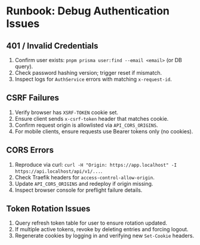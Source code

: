 # Runbook: Debug Authentication Issues

## 401 / Invalid Credentials
1. Confirm user exists: `pnpm prisma user:find --email <email>` (or DB query).
2. Check password hashing version; trigger reset if mismatch.
3. Inspect logs for `AuthService` errors with matching `x-request-id`.

## CSRF Failures
1. Verify browser has `XSRF-TOKEN` cookie set.
2. Ensure client sends `x-csrf-token` header that matches cookie.
3. Confirm request origin is allowlisted via `API_CORS_ORIGINS`.
4. For mobile clients, ensure requests use Bearer tokens only (no cookies).

## CORS Errors
1. Reproduce via curl: `curl -H "Origin: https://app.localhost" -I https://api.localhost/api/v1/...`.
2. Check Traefik headers for `access-control-allow-origin`.
3. Update `API_CORS_ORIGINS` and redeploy if origin missing.
4. Inspect browser console for preflight failure details.

## Token Rotation Issues
1. Query refresh token table for user to ensure rotation updated.
2. If multiple active tokens, revoke by deleting entries and forcing logout.
3. Regenerate cookies by logging in and verifying new `Set-Cookie` headers.
